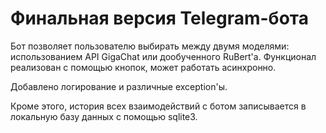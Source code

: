 # Финальная версия Telegram-бота
Бот позволяет пользователю выбирать между двумя моделями: использованием API GigaChat или дообученного RuBert'а. Функционал реализован с помощью кнопок, может работать асинхронно.

Добавлено логирование и различные exception'ы.

Кроме этого, история всех взаимодействий с ботом записывается в локальную базу данных с помощью sqlite3.